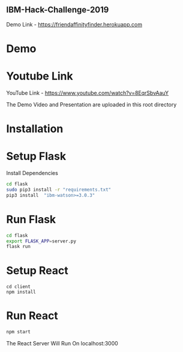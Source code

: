 ## IBM-Hack-Challenge-2019

Demo Link - https://friendaffinityfinder.herokuapp.com

# Demo
# Youtube Link
YouTube Link - https://www.youtube.com/watch?v=8EqrSbvAauY

The Demo Video and Presentation are uploaded in this root directory


# Installation


# Setup Flask

Install Dependencies

```bash
cd flask
sudo pip3 install -r "requirements.txt"
pip3 install  "ibm-watson>=3.0.3"
```
# Run Flask

```bash
cd flask
export FLASK_APP=server.py
flask run
```

# Setup React

```
cd client
npm install
```

# Run React
```bash
npm start
```

The React Server Will Run On localhost:3000

